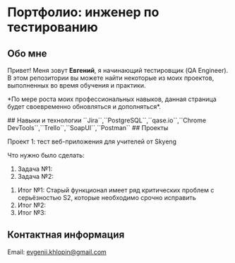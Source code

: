 # Портфолио: инженер по тестированию
## Обо мне
Привет! Меня зовут **Евгений**, я начинающий тестировщик (QA Engineer).
В этом репозитории вы можете найти некоторые из моих проектов, выполненных во время обучения и практики. 
<p>*По мере роста моих профессиональных навыков, данная страница будет своевременно обновляться и дополняться*.</p>
## Навыки и технологии
``Jira``,``PostgreSQL``,``qase.io``,``Chrome DevTools``,``Trello``,``SoapUI``,``Postman``
## Проекты
<p>Проект 1: тест веб-приложения для учителей от Skyeng</p>
<p>Что нужно было сделать:</p>
<ol>
<li>Задача №1:</li>
<li>Задача №2:</li>
</ol> 
<ol>
<li>Итог №1: Старый функционал имеет ряд критических проблем с серьёзностью S2, которые необходимо срочно исправить</li>
<li>Итог №2:</li>
<li>Итог №3: </li>
</ol>


## Контактная информация
Email: evgenii.khlopin@gmail.com
